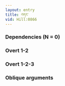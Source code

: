 ```yaml
---
layout: entry
title: འདང་
vid: Hill:0866
---
```

### Dependencies (N = 0)


### Overt 1-2


### Overt 1-2-3


### Oblique arguments
